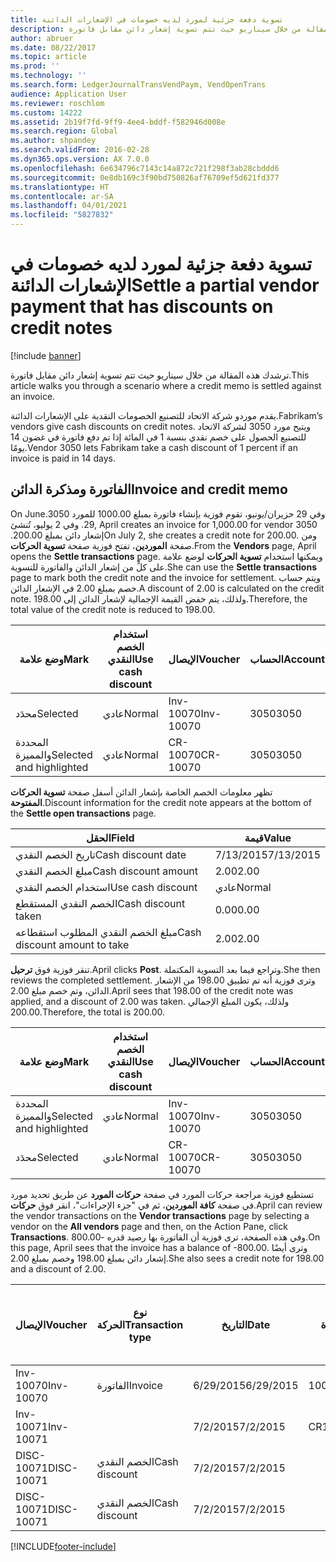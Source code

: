 ```yaml
---
title: تسوية دفعة جزئية لمورد لديه خصومات في الإشعارات الدائنة
description: ترشدك هذه المقالة من خلال سيناريو حيث تتم تسوية إشعار دائن مقابل فاتورة.
author: abruer
ms.date: 08/22/2017
ms.topic: article
ms.prod: ''
ms.technology: ''
ms.search.form: LedgerJournalTransVendPaym, VendOpenTrans
audience: Application User
ms.reviewer: roschlom
ms.custom: 14222
ms.assetid: 2b19f7fd-9ff9-4ee4-bddf-f582946d008e
ms.search.region: Global
ms.author: shpandey
ms.search.validFrom: 2016-02-28
ms.dyn365.ops.version: AX 7.0.0
ms.openlocfilehash: 6e634796c7143c14a872c721f298f3ab28cbddd6
ms.sourcegitcommit: 0e8db169c3f90bd750826af76709ef5d621fd377
ms.translationtype: HT
ms.contentlocale: ar-SA
ms.lasthandoff: 04/01/2021
ms.locfileid: "5827832"
---
```

# <a name="settle-a-partial-vendor-payment-that-has-discounts-on-credit-notes"></a><span data-ttu-id="27f0a-103">تسوية دفعة جزئية لمورد لديه خصومات في الإشعارات الدائنة</span><span class="sxs-lookup"><span data-stu-id="27f0a-103">Settle a partial vendor payment that has discounts on credit notes</span></span>

[!include [banner](../includes/banner.md)]

<span data-ttu-id="27f0a-104">ترشدك هذه المقالة من خلال سيناريو حيث تتم تسوية إشعار دائن مقابل فاتورة.</span><span class="sxs-lookup"><span data-stu-id="27f0a-104">This article walks you through a scenario where a credit memo is settled against an invoice.</span></span>

<span data-ttu-id="27f0a-105">يقدم موردو شركة الاتحاد للتصنيع الخصومات النقدية على الإشعارات الدائنة.</span><span class="sxs-lookup"><span data-stu-id="27f0a-105">Fabrikam’s vendors give cash discounts on credit notes.</span></span> <span data-ttu-id="27f0a-106">ويتيح مورد 3050 لشركة الاتحاد للتصنيع الحصول على خصم نقدي بنسبة 1 في المائة إذا تم دفع فاتورة في غضون 14 يومًا.</span><span class="sxs-lookup"><span data-stu-id="27f0a-106">Vendor 3050 lets Fabrikam take a cash discount of 1 percent if an invoice is paid in 14 days.</span></span>

## <a name="invoice-and-credit-memo"></a><span data-ttu-id="27f0a-107">الفاتورة ومذكرة الدائن</span><span class="sxs-lookup"><span data-stu-id="27f0a-107">Invoice and credit memo</span></span>
<span data-ttu-id="27f0a-108">‏‫وفي 29 حزيران/يونيو، تقوم فوزية بإنشاء فاتورة بمبلغ 1000.00 للمورد 3050.</span><span class="sxs-lookup"><span data-stu-id="27f0a-108">On June 29, April creates an invoice for 1,000.00 for vendor 3050.</span></span> <span data-ttu-id="27f0a-109">وفي 2 يوليو، تُنشئ إشعار دائن بمبلغ 200.00.‬</span><span class="sxs-lookup"><span data-stu-id="27f0a-109">On July 2, she creates a credit note for 200.00.</span></span> <span data-ttu-id="27f0a-110">ومن صفحة **الموردين**، تفتح فوزية صفحة **تسوية الحركات**.</span><span class="sxs-lookup"><span data-stu-id="27f0a-110">From the **Vendors** page, April opens the **Settle transactions** page.</span></span> <span data-ttu-id="27f0a-111">ويمكنها استخدام **تسوية الحركات** لوضع علامة على كلٍّ من إشعار الدائن والفاتورة للتسوية.</span><span class="sxs-lookup"><span data-stu-id="27f0a-111">She can use the **Settle transactions** page to mark both the credit note and the invoice for settlement.</span></span> <span data-ttu-id="27f0a-112">ويتم حساب خصم بمبلغ 2.00 في الإشعار الدائن.</span><span class="sxs-lookup"><span data-stu-id="27f0a-112">A discount of 2.00 is calculated on the credit note.</span></span> <span data-ttu-id="27f0a-113">ولذلك، يتم خفض القيمة الإجمالية لإشعار الدائن إلى 198.00.</span><span class="sxs-lookup"><span data-stu-id="27f0a-113">Therefore, the total value of the credit note is reduced to 198.00.</span></span>

| <span data-ttu-id="27f0a-114">وضع علامة</span><span class="sxs-lookup"><span data-stu-id="27f0a-114">Mark</span></span>                     | <span data-ttu-id="27f0a-115">استخدام الخصم النقدي</span><span class="sxs-lookup"><span data-stu-id="27f0a-115">Use cash discount</span></span> | <span data-ttu-id="27f0a-116">الإيصال</span><span class="sxs-lookup"><span data-stu-id="27f0a-116">Voucher</span></span>   | <span data-ttu-id="27f0a-117">الحساب</span><span class="sxs-lookup"><span data-stu-id="27f0a-117">Account</span></span> | <span data-ttu-id="27f0a-118">التاريخ</span><span class="sxs-lookup"><span data-stu-id="27f0a-118">Date</span></span>      | <span data-ttu-id="27f0a-119">تاريخ الاستحقاق</span><span class="sxs-lookup"><span data-stu-id="27f0a-119">Due date</span></span>  | <span data-ttu-id="27f0a-120">الفاتورة</span><span class="sxs-lookup"><span data-stu-id="27f0a-120">Invoice</span></span> | <span data-ttu-id="27f0a-121">المبلغ بعملة الحركة</span><span class="sxs-lookup"><span data-stu-id="27f0a-121">Amount in transaction currency</span></span> | <span data-ttu-id="27f0a-122">عملة</span><span class="sxs-lookup"><span data-stu-id="27f0a-122">Currency</span></span> | <span data-ttu-id="27f0a-123">المبلغ المراد تسويته</span><span class="sxs-lookup"><span data-stu-id="27f0a-123">Amount to settle</span></span> |
|--------------------------|-------------------|-----------|---------|-----------|-----------|---------|--------------------------------|----------|------------------|
| <span data-ttu-id="27f0a-124">محدَد</span><span class="sxs-lookup"><span data-stu-id="27f0a-124">Selected</span></span>                 | <span data-ttu-id="27f0a-125">عادي</span><span class="sxs-lookup"><span data-stu-id="27f0a-125">Normal</span></span>            | <span data-ttu-id="27f0a-126">Inv-10070</span><span class="sxs-lookup"><span data-stu-id="27f0a-126">Inv-10070</span></span> | <span data-ttu-id="27f0a-127">3050</span><span class="sxs-lookup"><span data-stu-id="27f0a-127">3050</span></span>    | <span data-ttu-id="27f0a-128">6/29/2015</span><span class="sxs-lookup"><span data-stu-id="27f0a-128">6/29/2015</span></span> | <span data-ttu-id="27f0a-129">7/29/2015</span><span class="sxs-lookup"><span data-stu-id="27f0a-129">7/29/2015</span></span> | <span data-ttu-id="27f0a-130">10070</span><span class="sxs-lookup"><span data-stu-id="27f0a-130">10070</span></span>   | <span data-ttu-id="27f0a-131">-1000.00</span><span class="sxs-lookup"><span data-stu-id="27f0a-131">-1,000.00</span></span>                      | <span data-ttu-id="27f0a-132">دولار أمريكي</span><span class="sxs-lookup"><span data-stu-id="27f0a-132">USD</span></span>      | <span data-ttu-id="27f0a-133">-990.00</span><span class="sxs-lookup"><span data-stu-id="27f0a-133">-990.00</span></span>          |
| <span data-ttu-id="27f0a-134">المحددة والمميزة</span><span class="sxs-lookup"><span data-stu-id="27f0a-134">Selected and highlighted</span></span> | <span data-ttu-id="27f0a-135">عادي</span><span class="sxs-lookup"><span data-stu-id="27f0a-135">Normal</span></span>            | <span data-ttu-id="27f0a-136">CR-10070</span><span class="sxs-lookup"><span data-stu-id="27f0a-136">CR-10070</span></span>  | <span data-ttu-id="27f0a-137">3050</span><span class="sxs-lookup"><span data-stu-id="27f0a-137">3050</span></span>    | <span data-ttu-id="27f0a-138">7/2/2015</span><span class="sxs-lookup"><span data-stu-id="27f0a-138">7/2/2015</span></span>  | <span data-ttu-id="27f0a-139">7/29/2015</span><span class="sxs-lookup"><span data-stu-id="27f0a-139">7/29/2015</span></span> |         | <span data-ttu-id="27f0a-140">200.00</span><span class="sxs-lookup"><span data-stu-id="27f0a-140">200.00</span></span>                         | <span data-ttu-id="27f0a-141">دولار أمريكي</span><span class="sxs-lookup"><span data-stu-id="27f0a-141">USD</span></span>      | <span data-ttu-id="27f0a-142">198.00</span><span class="sxs-lookup"><span data-stu-id="27f0a-142">198.00</span></span>           |

<span data-ttu-id="27f0a-143">تظهر معلومات الخصم الخاصة بإشعار الدائن أسفل صفحة **تسوية الحركات المفتوحة**.</span><span class="sxs-lookup"><span data-stu-id="27f0a-143">Discount information for the credit note appears at the bottom of the **Settle open transactions** page.</span></span>

| <span data-ttu-id="27f0a-144">الحقل</span><span class="sxs-lookup"><span data-stu-id="27f0a-144">Field</span></span>                        | <span data-ttu-id="27f0a-145">قيمة</span><span class="sxs-lookup"><span data-stu-id="27f0a-145">Value</span></span>     |
|------------------------------|-----------|
| <span data-ttu-id="27f0a-146">تاريخ الخصم النقدي</span><span class="sxs-lookup"><span data-stu-id="27f0a-146">Cash discount date</span></span>           | <span data-ttu-id="27f0a-147">7/13/2015</span><span class="sxs-lookup"><span data-stu-id="27f0a-147">7/13/2015</span></span> |
| <span data-ttu-id="27f0a-148">مبلغ الخصم النقدي</span><span class="sxs-lookup"><span data-stu-id="27f0a-148">Cash discount amount</span></span>         | <span data-ttu-id="27f0a-149">2.00</span><span class="sxs-lookup"><span data-stu-id="27f0a-149">2.00</span></span>      |
| <span data-ttu-id="27f0a-150">استخدام الخصم النقدي</span><span class="sxs-lookup"><span data-stu-id="27f0a-150">Use cash discount</span></span>            | <span data-ttu-id="27f0a-151">عادي</span><span class="sxs-lookup"><span data-stu-id="27f0a-151">Normal</span></span>    |
| <span data-ttu-id="27f0a-152">الخصم النقدي المستقطع</span><span class="sxs-lookup"><span data-stu-id="27f0a-152">Cash discount taken</span></span>          | <span data-ttu-id="27f0a-153">0.00</span><span class="sxs-lookup"><span data-stu-id="27f0a-153">0.00</span></span>      |
| <span data-ttu-id="27f0a-154">مبلغ الخصم النقدي المطلوب استقطاعه</span><span class="sxs-lookup"><span data-stu-id="27f0a-154">Cash discount amount to take</span></span> | <span data-ttu-id="27f0a-155">2.00</span><span class="sxs-lookup"><span data-stu-id="27f0a-155">2.00</span></span>      |

<span data-ttu-id="27f0a-156">تنقر فوزية فوق **ترحيل**.</span><span class="sxs-lookup"><span data-stu-id="27f0a-156">April clicks **Post**.</span></span> <span data-ttu-id="27f0a-157">وتراجع فيما بعد التسوية المكتملة.</span><span class="sxs-lookup"><span data-stu-id="27f0a-157">She then reviews the completed settlement.</span></span> <span data-ttu-id="27f0a-158">وترى فوزية أنه تم تطبيق 198.00 من الإشعار الدائن، وتم خصم مبلغ 2.00.</span><span class="sxs-lookup"><span data-stu-id="27f0a-158">April sees that 198.00 of the credit note was applied, and a discount of 2.00 was taken.</span></span> <span data-ttu-id="27f0a-159">ولذلك، يكون المبلغ الإجمالي 200.00.</span><span class="sxs-lookup"><span data-stu-id="27f0a-159">Therefore, the total is 200.00.</span></span>

| <span data-ttu-id="27f0a-160">وضع علامة</span><span class="sxs-lookup"><span data-stu-id="27f0a-160">Mark</span></span>                     | <span data-ttu-id="27f0a-161">استخدام الخصم النقدي</span><span class="sxs-lookup"><span data-stu-id="27f0a-161">Use cash discount</span></span> | <span data-ttu-id="27f0a-162">الإيصال</span><span class="sxs-lookup"><span data-stu-id="27f0a-162">Voucher</span></span>   | <span data-ttu-id="27f0a-163">الحساب</span><span class="sxs-lookup"><span data-stu-id="27f0a-163">Account</span></span> | <span data-ttu-id="27f0a-164">التاريخ</span><span class="sxs-lookup"><span data-stu-id="27f0a-164">Date</span></span>      | <span data-ttu-id="27f0a-165">تاريخ الاستحقاق</span><span class="sxs-lookup"><span data-stu-id="27f0a-165">Due date</span></span>  | <span data-ttu-id="27f0a-166">الفاتورة</span><span class="sxs-lookup"><span data-stu-id="27f0a-166">Invoice</span></span>  | <span data-ttu-id="27f0a-167">المبلغ بعملة الحركة</span><span class="sxs-lookup"><span data-stu-id="27f0a-167">Amount in transaction currency</span></span> | <span data-ttu-id="27f0a-168">عملة</span><span class="sxs-lookup"><span data-stu-id="27f0a-168">Currency</span></span> | <span data-ttu-id="27f0a-169">المبلغ المراد تسويته</span><span class="sxs-lookup"><span data-stu-id="27f0a-169">Amount to settle</span></span> |
|--------------------------|-------------------|-----------|---------|-----------|-----------|----------|--------------------------------|----------|------------------|
| <span data-ttu-id="27f0a-170">المحددة والمميزة</span><span class="sxs-lookup"><span data-stu-id="27f0a-170">Selected and highlighted</span></span> | <span data-ttu-id="27f0a-171">عادي</span><span class="sxs-lookup"><span data-stu-id="27f0a-171">Normal</span></span>            | <span data-ttu-id="27f0a-172">Inv-10070</span><span class="sxs-lookup"><span data-stu-id="27f0a-172">Inv-10070</span></span> | <span data-ttu-id="27f0a-173">3050</span><span class="sxs-lookup"><span data-stu-id="27f0a-173">3050</span></span>    | <span data-ttu-id="27f0a-174">6/29/2015</span><span class="sxs-lookup"><span data-stu-id="27f0a-174">6/29/2015</span></span> | <span data-ttu-id="27f0a-175">7/29/2015</span><span class="sxs-lookup"><span data-stu-id="27f0a-175">7/29/2015</span></span> | <span data-ttu-id="27f0a-176">10070</span><span class="sxs-lookup"><span data-stu-id="27f0a-176">10070</span></span>    | <span data-ttu-id="27f0a-177">-1000.00</span><span class="sxs-lookup"><span data-stu-id="27f0a-177">-1,000.00</span></span>                      | <span data-ttu-id="27f0a-178">دولار أمريكي</span><span class="sxs-lookup"><span data-stu-id="27f0a-178">USD</span></span>      | <span data-ttu-id="27f0a-179">-200.00</span><span class="sxs-lookup"><span data-stu-id="27f0a-179">-200.00</span></span>          |
| <span data-ttu-id="27f0a-180">محدَد</span><span class="sxs-lookup"><span data-stu-id="27f0a-180">Selected</span></span>                 | <span data-ttu-id="27f0a-181">عادي</span><span class="sxs-lookup"><span data-stu-id="27f0a-181">Normal</span></span>            | <span data-ttu-id="27f0a-182">CR-10070</span><span class="sxs-lookup"><span data-stu-id="27f0a-182">CR-10070</span></span>  | <span data-ttu-id="27f0a-183">3050</span><span class="sxs-lookup"><span data-stu-id="27f0a-183">3050</span></span>    | <span data-ttu-id="27f0a-184">7/2/2015</span><span class="sxs-lookup"><span data-stu-id="27f0a-184">7/2/2015</span></span>  | <span data-ttu-id="27f0a-185">7/29/2015</span><span class="sxs-lookup"><span data-stu-id="27f0a-185">7/29/2015</span></span> | <span data-ttu-id="27f0a-186">CR-10070</span><span class="sxs-lookup"><span data-stu-id="27f0a-186">CR-10070</span></span> | <span data-ttu-id="27f0a-187">200.00</span><span class="sxs-lookup"><span data-stu-id="27f0a-187">200.00</span></span>                         | <span data-ttu-id="27f0a-188">دولار أمريكي</span><span class="sxs-lookup"><span data-stu-id="27f0a-188">USD</span></span>      | <span data-ttu-id="27f0a-189">198.00</span><span class="sxs-lookup"><span data-stu-id="27f0a-189">198.00</span></span>           |

<span data-ttu-id="27f0a-190">تستطيع فوزية مراجعة حركات المورد في صفحة **حركات المورد** عن طريق تحديد مورد في صفحة **كافة الموردين**، ثم في "جزء الإجراءات"، انقر فوق **حركات**.</span><span class="sxs-lookup"><span data-stu-id="27f0a-190">April can review the vendor transactions on the **Vendor transactions** page by selecting a vendor on the **All vendors** page and then, on the Action Pane, click **Transactions**.</span></span> <span data-ttu-id="27f0a-191">وفي هذه الصفحة، ترى فوزية أن الفاتورة بها رصيد قدره -800.00.</span><span class="sxs-lookup"><span data-stu-id="27f0a-191">On this page, April sees that the invoice has a balance of -800.00.</span></span> <span data-ttu-id="27f0a-192">وترى أيضًا إشعار دائن بمبلغ 198.00 وخصم بمبلغ 2.00.</span><span class="sxs-lookup"><span data-stu-id="27f0a-192">She also sees a credit note for 198.00 and a discount of 2.00.</span></span>

| <span data-ttu-id="27f0a-193">الإيصال</span><span class="sxs-lookup"><span data-stu-id="27f0a-193">Voucher</span></span>    | <span data-ttu-id="27f0a-194">نوع الحركة</span><span class="sxs-lookup"><span data-stu-id="27f0a-194">Transaction type</span></span> | <span data-ttu-id="27f0a-195">التاريخ</span><span class="sxs-lookup"><span data-stu-id="27f0a-195">Date</span></span>      | <span data-ttu-id="27f0a-196">الفاتورة</span><span class="sxs-lookup"><span data-stu-id="27f0a-196">Invoice</span></span> | <span data-ttu-id="27f0a-197">المبلغ في خصم بعملة الحركة</span><span class="sxs-lookup"><span data-stu-id="27f0a-197">Amount in transaction currency debit</span></span> | <span data-ttu-id="27f0a-198">المبلغ في الائتمان بعملة الحركة</span><span class="sxs-lookup"><span data-stu-id="27f0a-198">Amount in transaction currency credit</span></span> | <span data-ttu-id="27f0a-199">الرصيد</span><span class="sxs-lookup"><span data-stu-id="27f0a-199">Balance</span></span> | <span data-ttu-id="27f0a-200">عملة</span><span class="sxs-lookup"><span data-stu-id="27f0a-200">Currency</span></span> |
|------------|------------------|-----------|---------|--------------------------------------|---------------------------------------|---------|----------|
| <span data-ttu-id="27f0a-201">Inv-10070</span><span class="sxs-lookup"><span data-stu-id="27f0a-201">Inv-10070</span></span>  | <span data-ttu-id="27f0a-202">الفاتورة</span><span class="sxs-lookup"><span data-stu-id="27f0a-202">Invoice</span></span>          | <span data-ttu-id="27f0a-203">6/29/2015</span><span class="sxs-lookup"><span data-stu-id="27f0a-203">6/29/2015</span></span> | <span data-ttu-id="27f0a-204">10070</span><span class="sxs-lookup"><span data-stu-id="27f0a-204">10070</span></span>   |                                      | <span data-ttu-id="27f0a-205">1000.00</span><span class="sxs-lookup"><span data-stu-id="27f0a-205">1,000.00</span></span>                              | <span data-ttu-id="27f0a-206">-800.00</span><span class="sxs-lookup"><span data-stu-id="27f0a-206">-800.00</span></span> | <span data-ttu-id="27f0a-207">دولار أمريكي</span><span class="sxs-lookup"><span data-stu-id="27f0a-207">USD</span></span>      |
| <span data-ttu-id="27f0a-208">Inv-10071</span><span class="sxs-lookup"><span data-stu-id="27f0a-208">Inv-10071</span></span>  |                  | <span data-ttu-id="27f0a-209">7/2/2015</span><span class="sxs-lookup"><span data-stu-id="27f0a-209">7/2/2015</span></span>  | <span data-ttu-id="27f0a-210">CR10071</span><span class="sxs-lookup"><span data-stu-id="27f0a-210">CR10071</span></span> | <span data-ttu-id="27f0a-211">200.00</span><span class="sxs-lookup"><span data-stu-id="27f0a-211">200.00</span></span>                               |                                       | <span data-ttu-id="27f0a-212">0.00</span><span class="sxs-lookup"><span data-stu-id="27f0a-212">0.00</span></span>    | <span data-ttu-id="27f0a-213">دولار أمريكي</span><span class="sxs-lookup"><span data-stu-id="27f0a-213">USD</span></span>      |
| <span data-ttu-id="27f0a-214">DISC-10071</span><span class="sxs-lookup"><span data-stu-id="27f0a-214">DISC-10071</span></span> |  <span data-ttu-id="27f0a-215">الخصم النقدي</span><span class="sxs-lookup"><span data-stu-id="27f0a-215">Cash discount</span></span>   | <span data-ttu-id="27f0a-216">7/2/2015</span><span class="sxs-lookup"><span data-stu-id="27f0a-216">7/2/2015</span></span>  |         | <span data-ttu-id="27f0a-217">2.00</span><span class="sxs-lookup"><span data-stu-id="27f0a-217">2.00</span></span>                                 |                                       | <span data-ttu-id="27f0a-218">0.00</span><span class="sxs-lookup"><span data-stu-id="27f0a-218">0.00</span></span>    | <span data-ttu-id="27f0a-219">دولار أمريكي</span><span class="sxs-lookup"><span data-stu-id="27f0a-219">USD</span></span>      |
| <span data-ttu-id="27f0a-220">DISC-10071</span><span class="sxs-lookup"><span data-stu-id="27f0a-220">DISC-10071</span></span> |  <span data-ttu-id="27f0a-221">الخصم النقدي</span><span class="sxs-lookup"><span data-stu-id="27f0a-221">Cash discount</span></span>   | <span data-ttu-id="27f0a-222">7/2/2015</span><span class="sxs-lookup"><span data-stu-id="27f0a-222">7/2/2015</span></span>  |         |                                      | <span data-ttu-id="27f0a-223">2.00</span><span class="sxs-lookup"><span data-stu-id="27f0a-223">2.00</span></span>                                  | <span data-ttu-id="27f0a-224">0.00</span><span class="sxs-lookup"><span data-stu-id="27f0a-224">0.00</span></span>    | <span data-ttu-id="27f0a-225">دولار أمريكي</span><span class="sxs-lookup"><span data-stu-id="27f0a-225">USD</span></span>      |







[!INCLUDE[footer-include](../../includes/footer-banner.md)]
